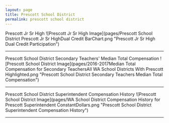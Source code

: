 ```yaml
---
layout: page
title: Prescott School District
permalink: prescott school district
---
```



Prescott Jr Sr High
![Prescott Jr Sr High Image](pages/Prescott School District Prescott Jr Sr HighDual Credit BarChart.png "Prescott Jr Sr High Dual Credit Participation")

___

Prescott School District Secondary Teachers' Median Total Compensation
![Prescott School District Image](pages/2016-2017Median Total Compensation for Secondary TeachersAll WA School Districts With Prescott Highlighted.png "Prescott School District Secondary Teachers Median Total Compensation")

___

Prescott School District Superintendent Compensation History
![Prescott School District Image](pages/WA School District Compensation History for Prescott Superintendent ConstantDollars.png "Prescott School District Superintendent Compensation History")

___

